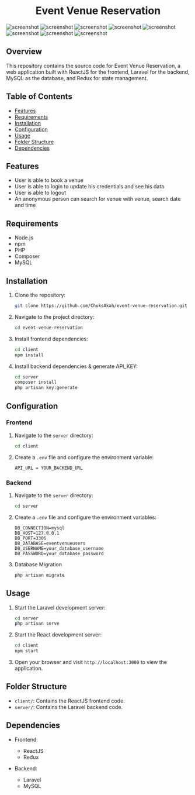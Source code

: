 <h1 align="center">Event Venue Reservation</h1>

![screenshot](client/public/readme01.png)
![screenshot](client/public/readme02.png)
![screenshot](client/public/readme03.png)
![screenshot](client/public/readme04.png)
![screenshot](client/public/readme05.png)
![screenshot](client/public/readme06.png)
![screenshot](client/public/readme07.jpg)
![screenshot](client/public/readme08.png)

## Overview

This repository contains the source code for Event Venue Reservation, a web application built with ReactJS for the frontend, Laravel for the backend, MySQL as the database, and Redux for state management.

## Table of Contents

- [Features](#features)
- [Requirements](#requirements)
- [Installation](#installation)
- [Configuration](#configuration)
- [Usage](#usage)
- [Folder Structure](#folder-structure)
- [Dependencies](#dependencies)

## Features

- User is able to book a venue
- User is able to login to update his credentials and see his data
- User is able to logout
- An anonymous person can search for venue with venue, search date and time

## Requirements

- Node.js
- npm
- PHP
- Composer
- MySQL

## Installation

1. Clone the repository:

   ```bash
   git clone https://github.com/ChuksAkah/event-venue-reservation.git
   ```

2. Navigate to the project directory:

   ```bash
   cd event-venue-reservation
   ```

3. Install frontend dependencies:

   ```bash
   cd client
   npm install
   ```

4. Install backend dependencies & generate API_KEY:

   ```bash
   cd server
   composer install
   php artisan key:generate
   ```

## Configuration


### Frontend

1. Navigate to the `server` directory:

   ```bash
   cd client
   ```

2. Create a `.env` file and configure the environment variable:

   ```env
   API_URL = YOUR_BACKEND_URL
   ```

### Backend

1. Navigate to the `server` directory:

   ```bash
   cd server
   ```

2. Create a `.env` file and configure the environment variables:

   ```env
   DB_CONNECTION=mysql
   DB_HOST=127.0.0.1
   DB_PORT=3306
   DB_DATABASE=eventvenueusers
   DB_USERNAME=your_database_username
   DB_PASSWORD=your_database_password
   ```

3. Database Migration

   ```bash
   php artisan migrate
   ```

## Usage

1. Start the Laravel development server:

   ```bash
   cd server
   php artisan serve
   ```

2. Start the React development server:

   ```bash
   cd client
   npm start
   ```

3. Open your browser and visit `http://localhost:3000` to view the application.

## Folder Structure

- `client/`: Contains the ReactJS frontend code.
- `server/`: Contains the Laravel backend code.

## Dependencies

- Frontend:

  - ReactJS
  - Redux

- Backend:
  - Laravel
  - MySQL
